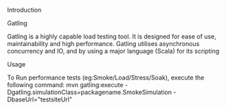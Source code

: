 Introduction

Gatling

Gatling  is a highly capable load testing tool. It is designed for ease of use, maintainability and high performance.
Gatling utilises asynchronous concurrency and IO, and by using a major language (Scala) for its scripting

Usage 

To Run performance tests (eg:Smoke/Load/Stress/Soak), execute the following command:
mvn gatling:execute -Dgatling.simulationClass=packagename.SmokeSimulation -DbaseUrl="testsiteUrl"